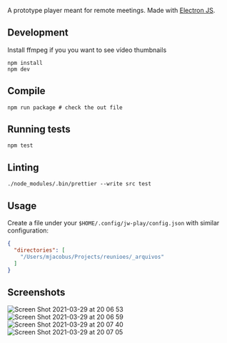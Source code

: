 A prototype player meant for remote meetings. Made with [Electron JS](https://www.electronjs.org/).

## Development

Install ffmpeg if you you want to see vídeo thumbnails

```
npm install
npm dev
```

## Compile

```
npm run package # check the out file
```

## Running tests

```
npm test
```

## Linting

```
./node_modules/.bin/prettier --write src test
```



## Usage

Create a file under your `$HOME/.config/jw-play/config.json` with similar configuration:

```json
{
  "directories": [
    "/Users/mjacobus/Projects/reunioes/_arquivos"
  ]
}
```

## Screenshots

![Screen Shot 2021-03-29 at 20 06 53](https://user-images.githubusercontent.com/226834/112910802-8ab76380-90ca-11eb-9ccb-f3c16d46b45e.png)
![Screen Shot 2021-03-29 at 20 06 59](https://user-images.githubusercontent.com/226834/112910815-8f7c1780-90ca-11eb-976f-1c4d4906d6ce.png)
![Screen Shot 2021-03-29 at 20 07 40](https://user-images.githubusercontent.com/226834/112910810-8db25400-90ca-11eb-803d-c77c8007fc2e.png)
![Screen Shot 2021-03-29 at 20 07 05](https://user-images.githubusercontent.com/226834/112910814-8ee38100-90ca-11eb-9a8b-c9e8588aafdf.png)
